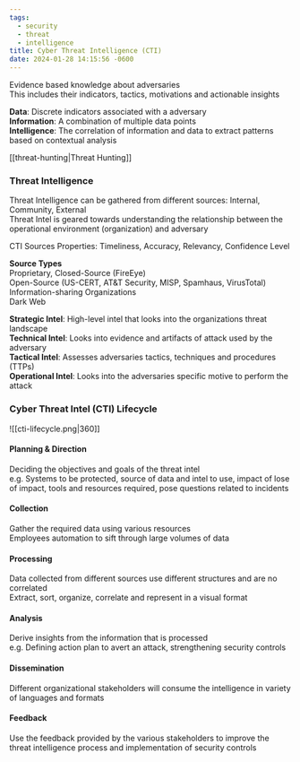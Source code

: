 ```yaml
---
tags:
  - security
  - threat
  - intelligence
title: Cyber Threat Intelligence (CTI)
date: 2024-01-28 14:15:56 -0600
---
```


Evidence based knowledge about adversaries  
This includes their indicators, tactics, motivations and actionable insights

**Data**: Discrete indicators associated with a adversary  
**Information**: A combination of multiple data points  
**Intelligence**: The correlation of information and data to extract patterns based on contextual analysis

[[threat-hunting|Threat Hunting]]

### Threat Intelligence

Threat Intelligence can be gathered from different sources: Internal, Community, External  
Threat Intel is geared towards understanding the relationship  between the operational environment (organization) and adversary  

CTI Sources Properties: Timeliness, Accuracy, Relevancy, Confidence Level  

**Source Types**  
Proprietary, Closed-Source (FireEye)  
Open-Source (US-CERT, AT&T Security, MISP, Spamhaus, VirusTotal)  
Information-sharing Organizations  
Dark Web

**Strategic Intel**: High-level intel that looks into the organizations threat landscape  
**Technical Intel**: Looks into evidence and artifacts of attack used by the adversary  
**Tactical Intel**: Assesses adversaries tactics, techniques and procedures (TTPs)  
**Operational Intel**: Looks into the adversaries specific motive to perform the attack

### Cyber Threat Intel (CTI) Lifecycle

![[cti-lifecycle.png|360]]

#### Planning & Direction
Deciding the objectives and goals of the threat intel  
e.g. Systems to be protected, source of data and intel to use, impact of lose of impact, tools and resources required, pose questions related to incidents

#### Collection
Gather the required data using various resources  
Employees automation to sift through large volumes of data

#### Processing
Data collected from different sources use different structures and are no correlated  
Extract, sort, organize, correlate and represent in a visual format

#### Analysis
Derive insights from the information that is processed  
e.g. Defining action plan to avert an attack, strengthening security controls

#### Dissemination
Different organizational stakeholders will consume the intelligence in variety of languages and formats

#### Feedback
Use the feedback provided by the various stakeholders to improve the threat intelligence process and implementation of security controls
